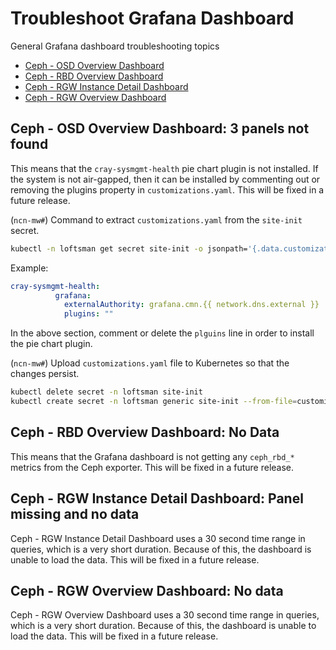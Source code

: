 # Troubleshoot Grafana Dashboard

General Grafana dashboard troubleshooting topics

- [Ceph - OSD Overview Dashboard](#ceph---osd-overview-dashboard-3-panels-not-found)
- [Ceph - RBD Overview Dashboard](#ceph---rbd-overview-dashboard-no-data)
- [Ceph - RGW Instance Detail Dashboard](#ceph---rgw-instance-detail-dashboard-panel-missing-and-no-data)
- [Ceph - RGW Overview Dashboard](#ceph---rgw-overview-dashboard-no-data)

## Ceph - OSD Overview Dashboard: 3 panels not found

This means that the `cray-sysmgmt-health` pie chart plugin is not installed.
If the system is not air-gapped, then it can be installed by commenting out or removing the plugins property in `customizations.yaml`.
This will be fixed in a future release.

(`ncn-mw#`) Command to extract `customizations.yaml` from the `site-init` secret.

```bash
kubectl -n loftsman get secret site-init -o jsonpath='{.data.customizations\.yaml}' | base64 -d - > customizations.yaml
```

Example:

```yaml
cray-sysmgmt-health:
          grafana:
            externalAuthority: grafana.cmn.{{ network.dns.external }}
            plugins: ""
```

In the above section, comment or delete the `plguins` line in order to install the pie chart plugin.

(`ncn-mw#`) Upload `customizations.yaml` file to Kubernetes so that the changes persist.

```bash
kubectl delete secret -n loftsman site-init
kubectl create secret -n loftsman generic site-init --from-file=customizations.yaml
```

## Ceph - RBD Overview Dashboard: No Data

This means that the Grafana dashboard is not getting any `ceph_rbd_*` metrics from the Ceph exporter.
This will be fixed in a future release.

## Ceph - RGW Instance Detail Dashboard: Panel missing and no data

Ceph - RGW Instance Detail Dashboard uses a 30 second time range in queries, which is a very short duration. Because of this, the dashboard is unable to load the data.
This will be fixed in a future release.

## Ceph - RGW Overview Dashboard: No data

Ceph - RGW Overview Dashboard uses a 30 second time range in queries, which is a very short duration. Because of this, the dashboard is unable to load the data.
This will be fixed in a future release.
